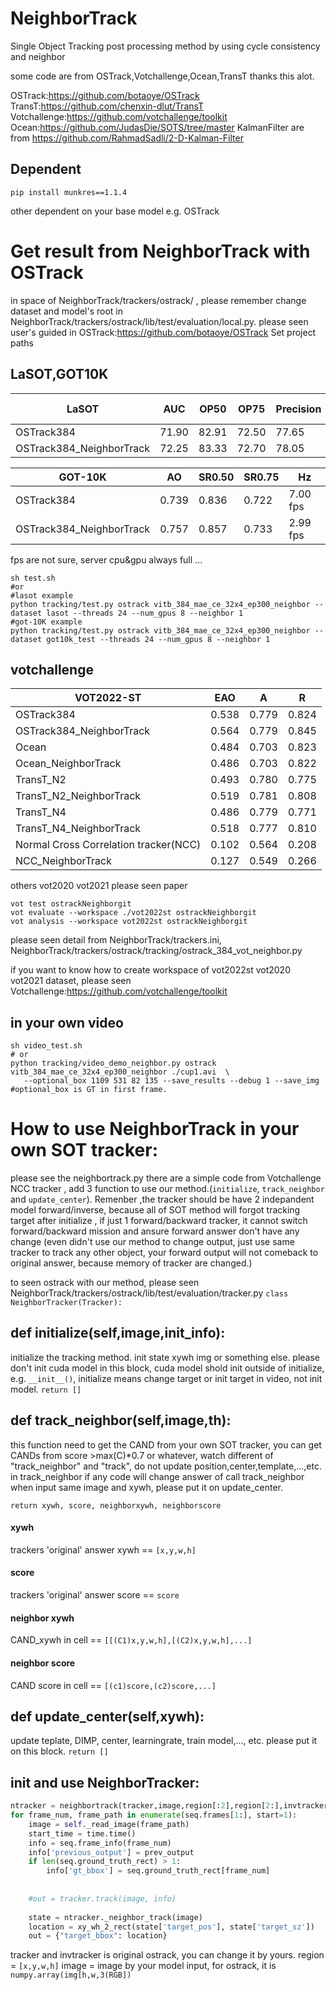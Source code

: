 # NeighborTrack
Single Object Tracking post processing method by using cycle consistency and neighbor  

some code are from OSTrack,Votchallenge,Ocean,TransT thanks this  alot.

OSTrack:https://github.com/botaoye/OSTrack
TransT:https://github.com/chenxin-dlut/TransT
Votchallenge:https://github.com/votchallenge/toolkit
Ocean:https://github.com/JudasDie/SOTS/tree/master
KalmanFilter are from https://github.com/RahmadSadli/2-D-Kalman-Filter

## Dependent 
```shell
pip install munkres==1.1.4
```
other dependent on your base model e.g. OSTrack

# Get result from NeighborTrack with OSTrack
in space of NeighborTrack/trackers/ostrack/ , please remember change dataset and model's root in NeighborTrack/trackers/ostrack/lib/test/evaluation/local.py. please seen user's guided in OSTrack:https://github.com/botaoye/OSTrack Set project paths

## LaSOT,GOT10K
|LaSOT|AUC|OP50|OP75|Precision|Norm Precision|
|---|---|---|---|---|---|
|OSTrack384| 71.90      | 82.91      | 72.50      | 77.65        | 81.40             |
|OSTrack384_NeighborTrack| 72.25      | 83.33      | 72.70      | 78.05        | 81.82             |
			
|GOT-10K|AO|SR0.50|SR0.75|Hz|
|---|---|---|---|---|
|OSTrack384| 0.739|	0.836|	0.722|	7.00 fps|
|OSTrack384_NeighborTrack| 0.757|	0.857|	0.733|	2.99 fps|


fps are not sure, server cpu&gpu always full ...
```shell 
sh test.sh
#or
#lasot example
python tracking/test.py ostrack vitb_384_mae_ce_32x4_ep300_neighbor --dataset lasot --threads 24 --num_gpus 8 --neighbor 1
#got-10K example
python tracking/test.py ostrack vitb_384_mae_ce_32x4_ep300_neighbor --dataset got10k_test --threads 24 --num_gpus 8 --neighbor 1 
```
## votchallenge
|VOT2022-ST|EAO|A|R|
|---|---|---|---|
|OSTrack384| 0.538|	0.779|	0.824|
|OSTrack384_NeighborTrack| 0.564|	0.779|	0.845|
|Ocean| 0.484|	0.703|	0.823|
|Ocean_NeighborTrack| 0.486|	0.703|	0.822|
|TransT_N2| 0.493|	0.780|	0.775|
|TransT_N2_NeighborTrack| 0.519|	0.781|	0.808|
|TransT_N4| 0.486|	0.779|	0.771|
|TransT_N4_NeighborTrack| 0.518|	0.777|	0.810|
|Normal Cross Correlation tracker(NCC)| 0.102|	0.564|	0.208|
|NCC_NeighborTrack| 0.127|	0.549|	0.266|

others vot2020 vot2021 please seen paper

```shell
vot test ostrackNeighborgit
vot evaluate --workspace ./vot2022st ostrackNeighborgit
vot analysis --workspace vot2022st ostrackNeighborgit
```
please seen detail from NeighborTrack/trackers.ini, NeighborTrack/trackers/ostrack/tracking/ostrack_384_vot_neighbor.py 

if you want to know how to create workspace of vot2022st vot2020 vot2021 dataset, please seen Votchallenge:https://github.com/votchallenge/toolkit

## in your own video
```shell 
sh video_test.sh
# or
python tracking/video_demo_neighbor.py ostrack vitb_384_mae_ce_32x4_ep300_neighbor ./cup1.avi  \
   --optional_box 1109 531 82 135 --save_results --debug 1 --save_img
#optional_box is GT in first frame.
```

# How to use NeighborTrack in your own SOT tracker:
please see the neighbortrack.py there are a simple code from Votchallenge NCC tracker , add 3 function to use our method.(`initialize`, `track_neighbor` and `update_center`). Remenber ,the tracker should be have 2 indepandent model forward/inverse, because all of SOT method will forgot tracking target after initialize , if just 1 forward/backward tracker, it cannot switch forward/backward mission and ansure forward answer don't have any change (even didn't use our method to change output, just use same tracker to track any other object, your forward output will not comeback to original answer, because memory of tracker are changed.) 

to seen ostrack with our method, please seen NeighborTrack/trackers/ostrack/lib/test/evaluation/tracker.py ```class NeighborTracker(Tracker):```



## def initialize(self,image,init_info):
initialize the tracking method. init state xywh img or something else. please don't init cuda model in this block, cuda model 
  shold init outside of initialize, e.g. `__init__()`, initialize means change target or init target in video, not init model.
`return []`
## def track_neighbor(self,image,th):
this function need to get the CAND from your own SOT tracker, you can get CANDs from score >max(C)*0.7 or whatever, watch different of "track_neighbor" and "track", do not update position,center,template,...,etc. in track_neighbor if any code will change answer of call track_neighbor when input same image and xywh, please put it on update_center. 

`return xywh, score, neighborxywh, neighborscore`
#### xywh 
trackers 'original' answer xywh == `[x,y,w,h]`
#### score 
trackers 'original' answer score == `score`
#### neighbor xywh
CAND_xywh in cell == `[[(C1)x,y,w,h],[(C2)x,y,w,h],...]`
#### neighbor score
CAND score in cell == `[(c1)score,(c2)score,...]`
## def update_center(self,xywh):
update teplate, DIMP, center, learningrate, train model,..., etc. please put it on this block. 
`return []`

## init and use NeighborTracker:

```python
ntracker = neighbortrack(tracker,image,region[:2],region[2:],invtracker=invtracker)
for frame_num, frame_path in enumerate(seq.frames[1:], start=1):
    image = self._read_image(frame_path)
    start_time = time.time()
    info = seq.frame_info(frame_num)
    info['previous_output'] = prev_output
    if len(seq.ground_truth_rect) > 1:
        info['gt_bbox'] = seq.ground_truth_rect[frame_num]
                
                
    #out = tracker.track(image, info)
        
    state = ntracker._neighbor_track(image)
    location = xy_wh_2_rect(state['target_pos'], state['target_sz'])
    out = {"target_bbox": location}
```

tracker and invtracker is original ostrack, you can change it by yours.
region = `[x,y,w,h]`
image = image by your model input, for ostrack, it is `numpy.array(img[h,w,3(RGB])`

